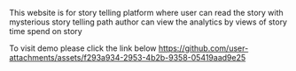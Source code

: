This website is for story telling platform where user can read the story
with mysterious story telling path
author can view the analytics by views of story time spend on story

To visit demo please click the link below
https://github.com/user-attachments/assets/f293a934-2953-4b2b-9358-05419aad9e25
